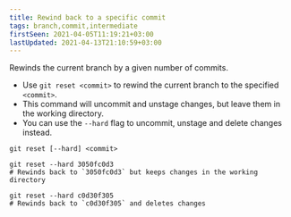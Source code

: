 ```yaml
---
title: Rewind back to a specific commit
tags: branch,commit,intermediate
firstSeen: 2021-04-05T11:19:21+03:00
lastUpdated: 2021-04-13T21:10:59+03:00
---
```


Rewinds the current branch by a given number of commits.

- Use `git reset <commit>` to rewind the current branch to the specified `<commit>`.
- This command will uncommit and unstage changes, but leave them in the working directory.
- You can use the `--hard` flag to uncommit, unstage and delete changes instead.

```shell
git reset [--hard] <commit>
```

```shell
git reset --hard 3050fc0d3
# Rewinds back to `3050fc0d3` but keeps changes in the working directory

git reset --hard c0d30f305
# Rewinds back to `c0d30f305` and deletes changes
```
